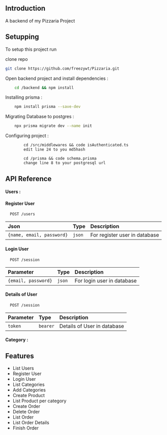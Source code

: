
## Introduction
A backend of my Pizzaria Project

## Setupping

To setup this project run

clone repo 
```bash
git clone https://github.com/freezywt/Pizzaria.git
```

Open backend project and install dependencies :
```bash
    cd /backend && npm install
```

Installing prisma : 

```bash
    npm install prisma --save-dev
```

Migrating Database to postgres :

```bash
    npx prisma migrate dev --name init
```

Configuring project : 

```
        cd /src/middlewares && code isAuthenticated.ts 
        edit line 24 to you md5hash

        cd /prisma && code schema.prisma
        change line 8 to your postgresql url

```
## API Reference

#### Users :

#### Register User

```http
  POST /users
```

| Json      | Type     | Description                |
| :-------- | :------- | :------------------------- |
| `{name, email, password}` | `json` | For register user in database |

#### Login User

```http
  POST /session
```

| Parameter | Type     | Description                       |
| :-------- | :------- | :-------------------------------- |
| `{email, password}` | `json` | For login user in database |


#### Details of User

```http
  POST /session
```

| Parameter | Type     | Description                       |
| :-------- | :------- | :-------------------------------- |
| `token` | `bearer` | Details of User in database |

#### Category :


## Features

- List Users
- Register User
- Login User
- List Categories
- Add Categories
- Create Product
- List Product per category
- Create Order
- Delete Order
- List Order
- List Order Details
- Finish Order

